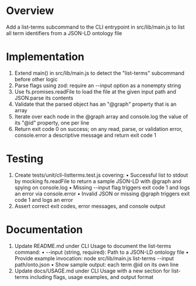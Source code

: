 # Overview
Add a list-terms subcommand to the CLI entrypoint in src/lib/main.js to list all term identifiers from a JSON-LD ontology file

# Implementation
1. Extend main() in src/lib/main.js to detect the "list-terms" subcommand before other logic
2. Parse flags using zod: require an --input option as a nonempty string
3. Use fs.promises.readFile to load the file at the given input path and JSON.parse its contents
4. Validate that the parsed object has an "@graph" property that is an array
5. Iterate over each node in the @graph array and console.log the value of its "@id" property, one per line
6. Return exit code 0 on success; on any read, parse, or validation error, console.error a descriptive message and return exit code 1

# Testing
1. Create tests/unit/cli-listterms.test.js covering:
  • Successful list to stdout by mocking fs.readFile to return a sample JSON-LD with @graph and spying on console.log
  • Missing --input flag triggers exit code 1 and logs an error via console.error
  • Invalid JSON or missing @graph triggers exit code 1 and logs an error
2. Assert correct exit codes, error messages, and console output

# Documentation
1. Update README.md under CLI Usage to document the list-terms command:
   • --input (string, required): Path to a JSON-LD ontology file
   • Provide example invocation: node src/lib/main.js list-terms --input path/onto.json
   • Show sample output: each term @id on its own line
2. Update docs/USAGE.md under CLI Usage with a new section for list-terms including flags, usage examples, and output format